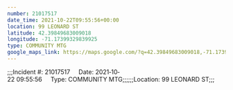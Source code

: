 ```yaml
---
number: 21017517
date_time: 2021-10-22T09:55:56+00:00
location: 99 LEONARD ST
latitude: 42.39849683009018
longitude: -71.17399329839925
type: COMMUNITY MTG
google_maps_link: https://maps.google.com/?q=42.39849683009018,-71.17399329839925
---
```


;;;Incident #: 21017517     Date: 2021‐10‐22 09:55:56     Type: COMMUNITY MTG;;;;;;Location: 99 LEONARD ST;;;
